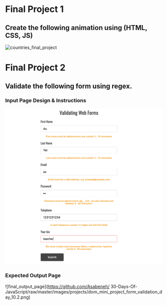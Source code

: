 # Final Project 1

## Create the following animation using (HTML, CSS, JS)

![countries_final_project](https://github.com/Asabeneh/30-Days-Of-JavaScript/raw/master/images/projects/dom_mini_project_countries_object_day_10.1.gif)


# Final Project 2

## Validate the following form using regex.

### Input Page Design & Instructions

![final_input_page](https://github.com/Asabeneh/30-Days-Of-JavaScript/raw/master/images/projects/dom_mini_project_form_validation_day_10.2.1.png)

### Expected Output Page

![final_output_page](https://github.com/Asabeneh/
30-Days-Of-JavaScript/raw/master/images/projects/dom_mini_project_form_validation_day_10.2.png)

